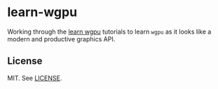 # learn-wgpu

Working through the [learn wgpu](https://sotrh.github.io/learn-wgpu/) tutorials to learn `wgpu` as it looks like a modern and productive graphics API.

## License

MIT. See [LICENSE](LICENSE.md).

